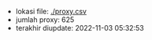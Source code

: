 - lokasi file: [./proxy.csv](/proxy.csv)
- jumlah proxy: 625
- terakhir diupdate: 2022-11-03 05:32:53
